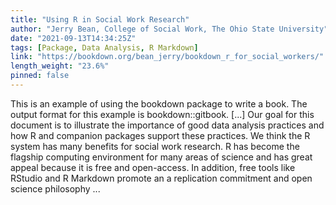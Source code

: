 ```yaml
---
title: "Using R in Social Work Research"
author: "Jerry Bean, College of Social Work, The Ohio State University"
date: "2021-09-13T14:34:25Z"
tags: [Package, Data Analysis, R Markdown]
link: "https://bookdown.org/bean_jerry/bookdown_r_for_social_workers/"
length_weight: "23.6%"
pinned: false
---
```


This is an example of using the bookdown package to write a book. The output format for this example is bookdown::gitbook. [...] Our goal for this document is to illustrate the importance of good data analysis practices and how R and companion packages support these practices. We think the R system has many benefits for social work research. R has become the flagship computing environment for many areas of science and has great appeal because it is free and open-access. In addition, free tools like RStudio and R Markdown promote an a replication commitment and open science philosophy ...
